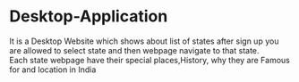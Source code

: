 # Desktop-Application
It is a Desktop Website which shows about list of states after sign up you are allowed to select state and then webpage navigate to that state.<br/>
Each state webpage have their special places,History, why they are Famous for and location in India
